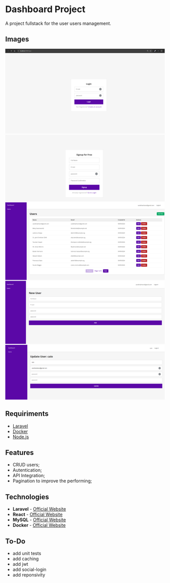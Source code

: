 # Dashboard Project

A project fullstack for the user users management.

## Images

![Login](public/assets/doc/images/login.png)
![Signup](public/assets/doc/images/signup.png)
![Users List](public/assets/doc/images/usersList.png)
![Users Create Form](public/assets/doc/images/usersCreateForm.png)
![Users Update Form](public/assets/doc/images/usersUpdateForm.png)

## Requiriments

-   [Laravel](https://laravel.com/)
-   [Docker](https://www.docker.com/get-started)
-   [Node.js](https://nodejs.org/)

## Features

-   CRUD users;
-   Autentication;
-   API Integration;
-   Pagination to improve the performing;

## Technologies

-   **Laravel** - [Official Website](https://laravel.com/)
-   **React** - [Official Website](https://reactjs.org/)
-   **MySQL** - [Official Website](https://www.mysql.com/)
-   **Docker** - [Official Website](https://www.docker.com/)

## To-Do

-   add unit tests
-   add caching
-   add jwt
-   add social-login
-   add reponsivity
